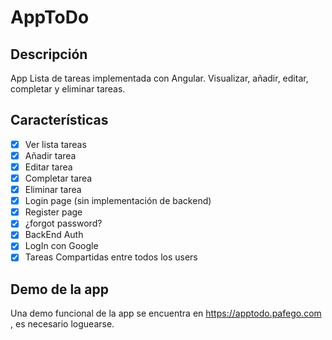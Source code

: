# AppToDo
## Descripción
App Lista de tareas implementada con Angular. Visualizar, añadir, editar, completar y eliminar tareas.

## Características
- [x] Ver lista tareas
- [x] Añadir tarea
- [x] Editar tarea
- [x] Completar tarea
- [x] Eliminar tarea
- [x] Login page (sin implementación de backend)
- [x] Register page
- [x] ¿forgot password?
- [x] BackEnd Auth
- [x] LogIn con Google
- [x] Tareas Compartidas entre todos los users

## Demo de la app
Una demo funcional de la app se encuentra en https://apptodo.pafego.com , es necesario loguearse.

